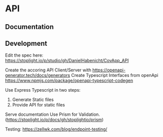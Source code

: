 # API

## Documentation

## Development

Edit the spec here: https://stoplight.io/p/studio/gh/DanielHabenicht/CovApp_API

Create the accoring API Client/Server with https://openapi-generator.tech/docs/generators
Create Typescript Interfaces from openApi https://www.npmjs.com/package/openapi-typescript-codegen

Use Express Typescript in two steps:

1. Generate Static files
2. Provide API for static files

Serve documentation
Use Prism for Validation. (https://stoplight.io/p/docs/gh/stoplightio/prism)

Testing:
https://zellwk.com/blog/endpoint-testing/
